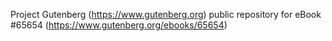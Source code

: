 Project Gutenberg (https://www.gutenberg.org) public repository for
eBook #65654 (https://www.gutenberg.org/ebooks/65654)

